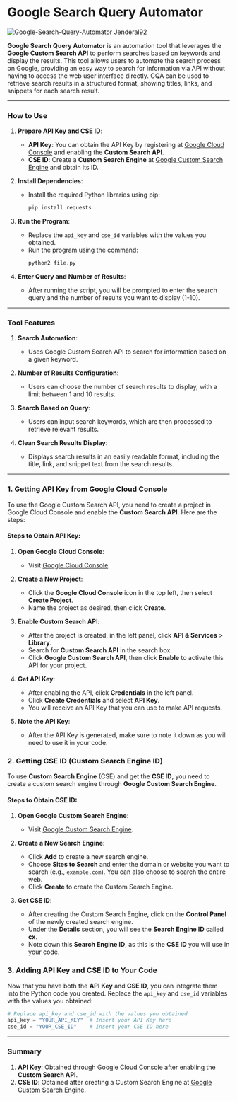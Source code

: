 # Google Search Query Automator

![Google-Search-Query-Automator Jenderal92](https://github.com/user-attachments/assets/9de7263f-4949-45c1-9032-6585bf36db9f)


**Google Search Query Automator** is an automation tool that leverages the **Google Custom Search API** to perform searches based on keywords and display the results. This tool allows users to automate the search process on Google, providing an easy way to search for information via API without having to access the web user interface directly. GQA can be used to retrieve search results in a structured format, showing titles, links, and snippets for each search result.

---

### **How to Use**
1. **Prepare API Key and CSE ID**:
   - **API Key**: You can obtain the API Key by registering at [Google Cloud Console](https://console.cloud.google.com/) and enabling the **Custom Search API**.
   - **CSE ID**: Create a **Custom Search Engine** at [Google Custom Search Engine](https://cse.google.com/cse/) and obtain its ID.

2. **Install Dependencies**:
   - Install the required Python libraries using pip:
     ```bash
     pip install requests
     ```

3. **Run the Program**:
   - Replace the `api_key` and `cse_id` variables with the values you obtained.
   - Run the program using the command:
     ```bash
     python2 file.py
     ```

4. **Enter Query and Number of Results**:
   - After running the script, you will be prompted to enter the search query and the number of results you want to display (1-10).

---

### **Tool Features**
1. **Search Automation**:
   - Uses Google Custom Search API to search for information based on a given keyword.
   
2. **Number of Results Configuration**:
   - Users can choose the number of search results to display, with a limit between 1 and 10 results.

3. **Search Based on Query**:
   - Users can input search keywords, which are then processed to retrieve relevant results.

4. **Clean Search Results Display**:
   - Displays search results in an easily readable format, including the title, link, and snippet text from the search results.

---

### **1. Getting API Key from Google Cloud Console**
To use the Google Custom Search API, you need to create a project in Google Cloud Console and enable the **Custom Search API**. Here are the steps:

#### **Steps to Obtain API Key:**
1. **Open Google Cloud Console**:
   - Visit [Google Cloud Console](https://console.cloud.google.com/).
   
2. **Create a New Project**:
   - Click the **Google Cloud Console** icon in the top left, then select **Create Project**.
   - Name the project as desired, then click **Create**.

3. **Enable Custom Search API**:
   - After the project is created, in the left panel, click **API & Services** > **Library**.
   - Search for **Custom Search API** in the search box.
   - Click **Google Custom Search API**, then click **Enable** to activate this API for your project.

4. **Get API Key**:
   - After enabling the API, click **Credentials** in the left panel.
   - Click **Create Credentials** and select **API Key**.
   - You will receive an API Key that you can use to make API requests.

5. **Note the API Key**:
   - After the API Key is generated, make sure to note it down as you will need to use it in your code.

### **2. Getting CSE ID (Custom Search Engine ID)**

To use **Custom Search Engine** (CSE) and get the **CSE ID**, you need to create a custom search engine through **Google Custom Search Engine**.

#### **Steps to Obtain CSE ID:**
1. **Open Google Custom Search Engine**:
   - Visit [Google Custom Search Engine](https://cse.google.com/cse/).

2. **Create a New Search Engine**:
   - Click **Add** to create a new search engine.
   - Choose **Sites to Search** and enter the domain or website you want to search (e.g., `example.com`). You can also choose to search the entire web.
   - Click **Create** to create the Custom Search Engine.

3. **Get CSE ID**:
   - After creating the Custom Search Engine, click on the **Control Panel** of the newly created search engine.
   - Under the **Details** section, you will see the **Search Engine ID** called **cx**.
   - Note down this **Search Engine ID**, as this is the **CSE ID** you will use in your code.

### **3. Adding API Key and CSE ID to Your Code**

Now that you have both the **API Key** and **CSE ID**, you can integrate them into the Python code you created. Replace the `api_key` and `cse_id` variables with the values you obtained:

```python
# Replace api_key and cse_id with the values you obtained
api_key = "YOUR_API_KEY"  # Insert your API Key here
cse_id = "YOUR_CSE_ID"    # Insert your CSE ID here
```

---

### **Summary**
1. **API Key**: Obtained through Google Cloud Console after enabling the **Custom Search API**.
2. **CSE ID**: Obtained after creating a Custom Search Engine at [Google Custom Search Engine](https://cse.google.com/cse/).

